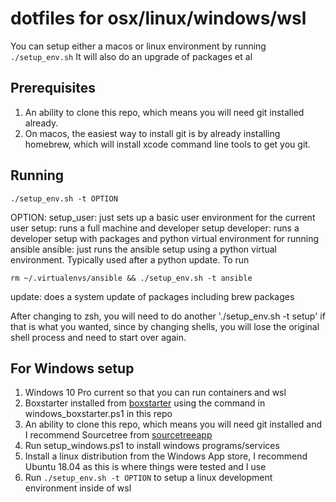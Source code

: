 # dotfiles for osx/linux/windows/wsl

You can setup either a macos or linux environment by running `./setup_env.sh`
It will also do an upgrade of packages et al

## Prerequisites

1. An ability to clone this repo, which means you will need git installed already.
2. On macos, the easiest way to install git is by already installing homebrew, which will install xcode command line tools to get you git.

## Running

```
./setup_env.sh -t OPTION
```

OPTION:
setup_user: just sets up a basic user environment for the current user
setup: runs a full machine and developer setup
developer: runs a developer setup with packages and python virtual environment for running ansible
ansible: just runs the ansible setup using a python virtual environment.  Typically used after a python update. To run

```
rm ~/.virtualenvs/ansible && ./setup_env.sh -t ansible
```

update: does a system update of packages including brew packages

After changing to zsh, you will need to do another './setup_env.sh -t setup' if that is what you wanted, since by changing shells, you will lose the original shell process and need to start over again.

## For Windows setup

1. Windows 10 Pro current so that you can run containers and wsl
2. Boxstarter installed from [boxstarter](https://boxstarter.org/) using the command in windows_boxstarter.ps1 in this repo
3. An ability to clone this repo, which means you will need git installed and I recommend Sourcetree from [sourcetreeapp](https://www.sourcetreeap.com/)
4. Run setup_windows.ps1 to install windows programs/services
5. Install a linux distribution from the Windows App store, I recommend Ubuntu 18.04 as this is where things were tested and I use
6. Run `./setup_env.sh -t OPTION` to setup a linux development environment inside of wsl
